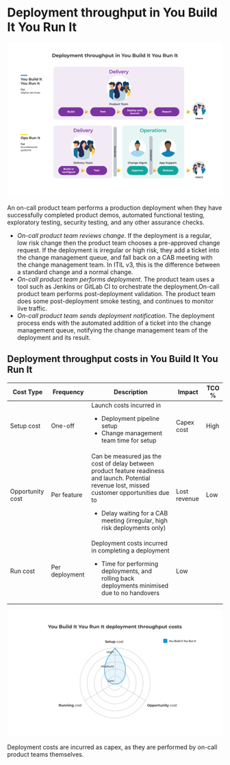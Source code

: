 # Deployment throughput in You Build It You Run It

![](../.gitbook/assets/what-is-you-build-it-you-run-it/you-build-it-you-run-it-deployment-throughput.png)

An on-call product team performs a production deployment when they have successfully completed product demos, automated functional testing, exploratory testing, security testing, and any other assurance checks. 

* *On-call product team reviews change*. If the deployment is a regular, low risk change then the product team chooses a pre-approved change request. If the deployment is irregular or high risk, they add a ticket into the change management queue, and fall back on a CAB meeting with the change management team. In ITIL v3, this is the difference between a standard change and a normal change. 
* *On-call product team performs deployment*. The product team uses a tool such as Jenkins or GitLab CI to orchestrate the deployment.On-call product team performs post-deployment validation. The product team does some post-deployment smoke testing, and continues to monitor live traffic.
* *On-call product team sends deployment notification*. The deployment process ends with the automated addition of a ticket into the change management queue, notifying the change management team of the deployment and its result. 

## Deployment throughput costs in You Build It You Run It

|Cost Type|Frequency|Description|Impact|TCO %|
|---|---|---|---|---|
|Setup cost|One-off|Launch costs incurred in<ul><li>Deployment pipeline setup</li><li>Change management team time for setup</li></ul>|Capex cost|High|
|Opportunity cost|Per feature|Can be measured jas the cost of delay between product feature readiness and launch. Potential revenue lost, missed customer opportunities due to<ul><li>Delay waiting for a CAB meeting (irregular, high risk deployments only)</li></ul>|Lost revenue|Low|
|Run cost|Per deployment|Deployment costs incurred in completing a deployment<ul><li>Time for performing deployments, and rolling back deployments minimised due to no handovers</li></ul>|Low|

![](../.gitbook/assets/what-is-you-build-it-you-run-it/you-build-it-you-run-it-deployment-throughput-costs.png)

Deployment costs are incurred as capex, as they are performed by on-call product teams themselves. 